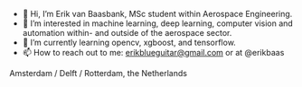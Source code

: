 - 👋 Hi, I’m Erik van Baasbank, MSc student within Aerospace Engineering.
- 👀 I’m interested in machine learning, deep learning, computer vision and automation within- and outside of the aerospace sector.
- 🌱 I’m currently learning opencv, xgboost, and tensorflow.
- 📫 How to reach out to me: erikblueguitar@gmail.com or at @erikbaas

Amsterdam / Delft / Rotterdam, the Netherlands
